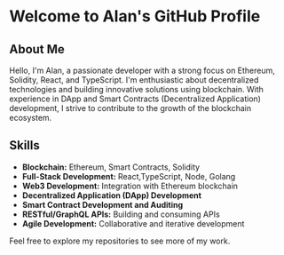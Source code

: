 # Welcome to Alan's GitHub Profile


## About Me

Hello, I'm Alan, a passionate developer with a strong focus on Ethereum, Solidity, React, and TypeScript. I'm enthusiastic about decentralized technologies and building innovative solutions using blockchain. With experience in DApp and Smart Contracts (Decentralized Application) development, I strive to contribute to the growth of the blockchain ecosystem.

## Skills

- **Blockchain:** Ethereum, Smart Contracts, Solidity
- **Full-Stack Development:** React,TypeScript, Node, Golang
- **Web3 Development:** Integration with Ethereum blockchain
- **Decentralized Application (DApp) Development**
- **Smart Contract Development and Auditing**
- **RESTful/GraphQL APIs:** Building and consuming APIs
- **Agile Development:** Collaborative and iterative development

Feel free to explore my repositories to see more of my work.
